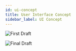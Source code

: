 ```yaml
---
id: ui-concept
title: User Interface Concept
sidebar_label: UI Concept
---
```


![First Draft](img/first-draft.png "First Draft")

![Final Draft](img/final-draft.png "Final Draft")